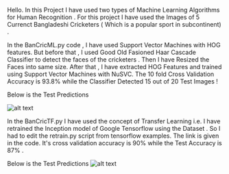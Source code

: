 Hello. In this Project I have used two types of Machine Learning Algorithms for Human Recognition . For this project I have used the Images of 5 Currenct Bangladeshi Cricketers ( Which is a popular sport in subcontinent) . 

In the BanCricML.py code , I have used Support Vector Machines with HOG features. But before that , I used Good Old Fasioned Haar Cascade Classifier to detect the faces of the cricketers . Then I have Resized the Faces into same size. 
After that , I have extracted HOG Features and trained using Support Vector Machines with NuSVC. The 10 fold Cross Validation Accuracy is 93.8% while the Classifier Detected 15 out of 20 Test Images !

Below is the Test Predictions 

![alt text](https://raw.githubusercontent.com/sezan92/BangladeshiCricketers/master/Result.jpg)


In the BanCricTF.py I have used the concept of Transfer Learning i.e. I have retrained the Inception model of Google Tensorflow using the Dataset . So I had to edit the retrain.py script from tensorflow examples. The link is given in the code. It's cross validation accuracy is 90% while the Test Accuracy is 87% . 

Below is the Test Predictions
![alt text](https://raw.githubusercontent.com/sezan92/BangladeshiCricketers/master/TensorFlow.png)
